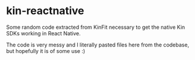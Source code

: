 # kin-reactnative

Some random code extracted from KinFit necessary to get the native Kin SDKs working in React Native.

The code is very messy and I literally pasted files here from the codebase, but hopefully it is of some use :)
